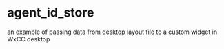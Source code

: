 # agent_id_store
an example of passing data from desktop layout file to a custom widget in WxCC desktop
